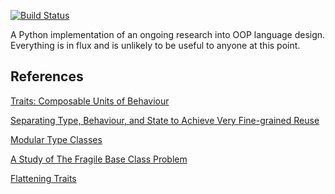 [![Build Status](https://travis-ci.org/emintham/traitclass.py.svg?branch=master)](https://travis-ci.org/emintham/traitclass.py)


A Python implementation of an ongoing research into OOP language design.
Everything is in flux and is unlikely to be useful to anyone at this point.


## References

[Traits: Composable Units of Behaviour](http://scg.unibe.ch/archive/papers/Scha03aTraits.pdf)

[Separating Type, Behaviour, and State to Achieve Very Fine-grained Reuse](http://www.researchgate.net/profile/Ferruccio_Damiani/publication/228939913_Separating_type_behavior_and_state_to_achieve_very_fine-grained_reuse/links/0deec529c8ec7a23b2000000.pdf)

[Modular Type Classes](http://www.mpi-sws.org/~dreyer/papers/mtc/main-long.pdf)

[A Study of The Fragile Base Class Problem](http://www.cas.mcmaster.ca/~emil/Publications_files/MikhajlovSekerinski98FragileBaseClassProblem.pdf)

[Flattening Traits](http://boris.unibe.ch/19424/1/article4.pdf)
